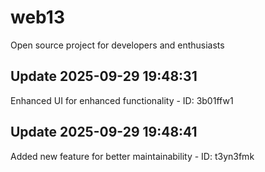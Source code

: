 # web13
Open source project for developers and enthusiasts

## Update 2025-09-29 19:48:31
Enhanced UI for enhanced functionality - ID: 3b01ffw1


## Update 2025-09-29 19:48:41
Added new feature for better maintainability - ID: t3yn3fmk

